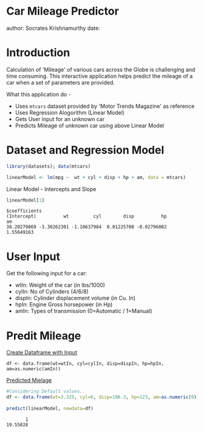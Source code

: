 Car Mileage Predictor
========================================================
author: Socrates Krishnamurthy
date: 

Introduction
========================================================

Calculation of 'Mileage' of various cars across the Globe is challenging and time consuming. This interactive application helps predict the mileage of a car when a set of parameters are provided.

What this application do -

- Uses <code>mtcars</code> dataset provided by 'Motor Trends Magazine' as reference
- Uses Regression Alogorithm (Linear Model)
- Gets User input for an unknown car
- Predicts Mileage of unknown car using above Linear Model

Dataset and Regression Model
========================================================


```r
library(datasets); data(mtcars)

linearModel <- lm(mpg ~  wt + cyl + disp + hp + am, data = mtcars)
```

Linear Model - Intercepts and Slope

```r
linearModel[1]
```

```
$coefficients
(Intercept)          wt         cyl        disp          hp          am 
38.20279869 -3.30262301 -1.10637984  0.01225708 -0.02796002  1.55649163 
```

User Input
========================================================

Get the following input for a car:

- wtIn: Weight of the car (in lbs/1000)
- cylIn: No of Cylinders (4/6/8)
- dispIn: Cylinder displacement volume (in Cu. In)
- hpIn: Engine Gross horsepower (in Hp)
- amIn: Types of transmission (0=Automatic / 1=Manual)


Predit Mileage
========================================================

<u>Create Dataframe with Input</u>
 
```
df <- data.frame(wt=wtIn, cyl=cylIn, disp=dispIn, hp=hpIn, am=as.numeric(amIn))
```
<u>Predicted Mielage</u>


```r
#Considering Default values..
df <- data.frame(wt=3.325, cyl=6, disp=196.3, hp=123, am=as.numeric(0))
 
predict(linearModel, newdata=df)
```

```
       1 
19.55028 
```
